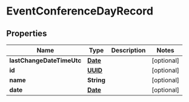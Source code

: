 
# EventConferenceDayRecord

## Properties
Name | Type | Description | Notes
------------ | ------------- | ------------- | -------------
**lastChangeDateTimeUtc** | [**Date**](Date.md) |  |  [optional]
**id** | [**UUID**](UUID.md) |  |  [optional]
**name** | **String** |  |  [optional]
**date** | [**Date**](Date.md) |  |  [optional]



